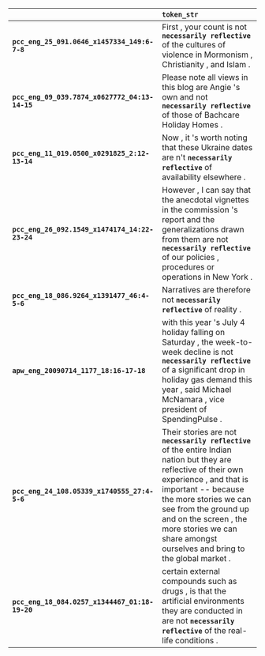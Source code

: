 |                                                | `token_str`                                                                                                                                                                                                                                                                                                           |
|:-----------------------------------------------|:----------------------------------------------------------------------------------------------------------------------------------------------------------------------------------------------------------------------------------------------------------------------------------------------------------------------|
| **`pcc_eng_25_091.0646_x1457334_149:6-7-8`**   | First , your count is not __`necessarily reflective`__ of the cultures of violence in Mormonism , Christianity , and Islam .                                                                                                                                                                                          |
| **`pcc_eng_09_039.7874_x0627772_04:13-14-15`** | Please note all views in this blog are Angie 's own and not __`necessarily reflective`__ of those of Bachcare Holiday Homes .                                                                                                                                                                                         |
| **`pcc_eng_11_019.0500_x0291825_2:12-13-14`**  | Now , it 's worth noting that these Ukraine dates are n't __`necessarily reflective`__ of availability elsewhere .                                                                                                                                                                                                    |
| **`pcc_eng_26_092.1549_x1474174_14:22-23-24`** | However , I can say that the anecdotal vignettes in the commission 's report and the generalizations drawn from them are not __`necessarily reflective`__ of our policies , procedures or operations in New York .                                                                                                    |
| **`pcc_eng_18_086.9264_x1391477_46:4-5-6`**    | Narratives are therefore not __`necessarily reflective`__ of reality .                                                                                                                                                                                                                                                |
| **`apw_eng_20090714_1177_18:16-17-18`**        | with this year 's July 4 holiday falling on Saturday , the week-to-week decline is not __`necessarily reflective`__ of a significant drop in holiday gas demand this year , said Michael McNamara , vice president of SpendingPulse .                                                                                 |
| **`pcc_eng_24_108.05339_x1740555_27:4-5-6`**   | Their stories are not __`necessarily reflective`__ of the entire Indian nation but they are reflective of their own experience , and that is important -- because the more stories we can see from the ground up and on the screen , the more stories we can share amongst ourselves and bring to the global market . |
| **`pcc_eng_18_084.0257_x1344467_01:18-19-20`** | certain external compounds such as drugs , is that the artificial environments they are conducted in are not __`necessarily reflective`__ of the real-life conditions .                                                                                                                                               |